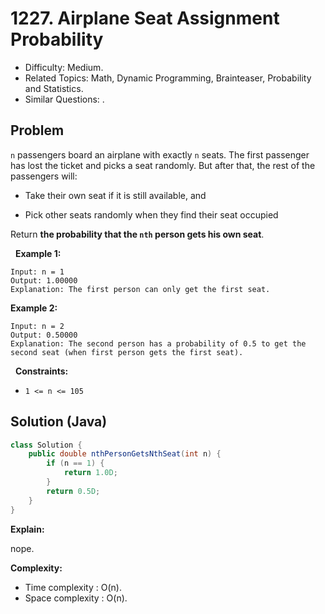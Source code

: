 # 1227. Airplane Seat Assignment Probability

- Difficulty: Medium.
- Related Topics: Math, Dynamic Programming, Brainteaser, Probability and Statistics.
- Similar Questions: .

## Problem

```n``` passengers board an airplane with exactly ```n``` seats. The first passenger has lost the ticket and picks a seat randomly. But after that, the rest of the passengers will:


	
- Take their own seat if it is still available, and
	
- Pick other seats randomly when they find their seat occupied


Return **the probability that the **```nth```** person gets his own seat**.

 
**Example 1:**

```
Input: n = 1
Output: 1.00000
Explanation: The first person can only get the first seat.
```

**Example 2:**

```
Input: n = 2
Output: 0.50000
Explanation: The second person has a probability of 0.5 to get the second seat (when first person gets the first seat).
```

 
**Constraints:**


	
- ```1 <= n <= 105```



## Solution (Java)

```java
class Solution {
    public double nthPersonGetsNthSeat(int n) {
        if (n == 1) {
            return 1.0D;
        }
        return 0.5D;
    }
}
```

**Explain:**

nope.

**Complexity:**

* Time complexity : O(n).
* Space complexity : O(n).

